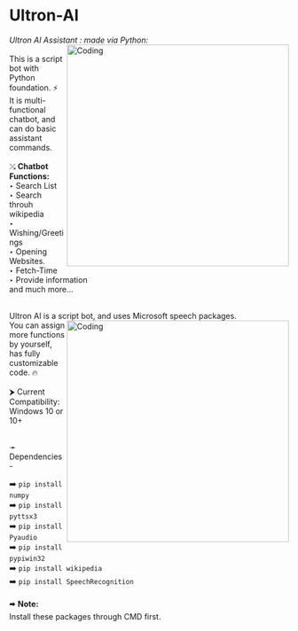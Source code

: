# Ultron-AI
*Ultron AI Assistant : made via Python:*
<img align="right" alt="Coding" width="400" src="https://i.pinimg.com/originals/5d/d4/d0/5dd4d0f37003eb43a1a4407b0e29bec8.gif">
<br>
<br>
This is a script bot with Python foundation. ⚡ <br>
It is multi-functional chatbot, and can do basic assistant commands. <br>
<br>
⤰ **Chatbot Functions:**
<br>
 ‣ Search List
<br>
 ‣ Search throuh wikipedia
<br>
 ‣ Wishing/Greetings
<br>
 ‣ Opening Websites.
<br>
 ‣ Fetch-Time
<br>
 ‣ Provide information
<br>
  and much more...


<br>
Ultron AI is a script bot, and uses Microsoft speech packages.
<br>
<img align="right" alt="Coding" width="400" src="https://raw.githubusercontent.com/abhisheknaiidu/abhisheknaiidu/master/code.gif">
You can assign more functions by yourself, has fully customizable code.  🔥
<br>
<br>
⮞ Current Compatibility: Windows 10 or 10+
<br>
<br>

➛ Dependencies-   

➡️ `pip install numpy`             <br>
➡️ `pip install pyttsx3`           <br> 
➡️ `pip install Pyaudio`           <br>
➡️ `pip install pypiwin32`         <br> 
➡️ `pip install wikipedia`         <br>
➡️ `pip install SpeechRecognition` 
<br>
<br>
🠮 **Note:**
<br>
Install these packages through CMD first.
<br>

